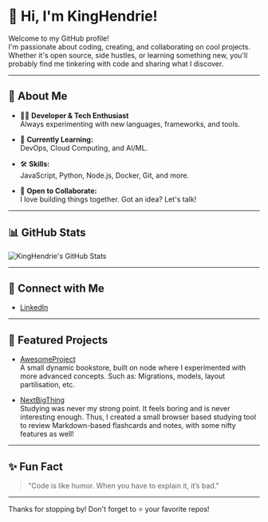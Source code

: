 # 👋 Hi, I'm KingHendrie!

Welcome to my GitHub profile!  
I'm passionate about coding, creating, and collaborating on cool projects. Whether it's open source, side hustles, or learning something new, you'll probably find me tinkering with code and sharing what I discover.

---

## 🚀 About Me

- 🧑‍💻 **Developer & Tech Enthusiast**  
  Always experimenting with new languages, frameworks, and tools.

- 🌱 **Currently Learning:**  
  DevOps, Cloud Computing, and AI/ML.

- 🛠️ **Skills:**  
  JavaScript, Python, Node.js, Docker, Git, and more.

- 🤝 **Open to Collaborate:**  
  I love building things together. Got an idea? Let's talk!

---

## 📊 GitHub Stats

![KingHendrie's GitHub Stats](https://github-readme-stats.vercel.app/api?username=KingHendrie&show_icons=true&theme=tokyonight)

---

## 🔗 Connect with Me

- [LinkedIn](https://www.linkedin.com/in/jan-abraham-visagie/)

---

## 🧩 Featured Projects

- [AwesomeProject](https://github.com/KingHendrie/Bookstore-Website)  
  A small dynamic bookstore, built on node where I experimented with more advanced concepts.
  Such as: Migrations, models, layout partilisation, etc.

- [NextBigThing](https://github.com/KingHendrie/Markdown-Flashcards)  
  Studying was never my strong point. It feels boring and is never interesting enough.
  Thus, I created a small browser based studying tool to review Markdown-based flashcards and notes, with some nifty features as well!

---

## ✨ Fun Fact

> "Code is like humor. When you have to explain it, it’s bad."

---

Thanks for stopping by! Don't forget to ⭐️ your favorite repos!

